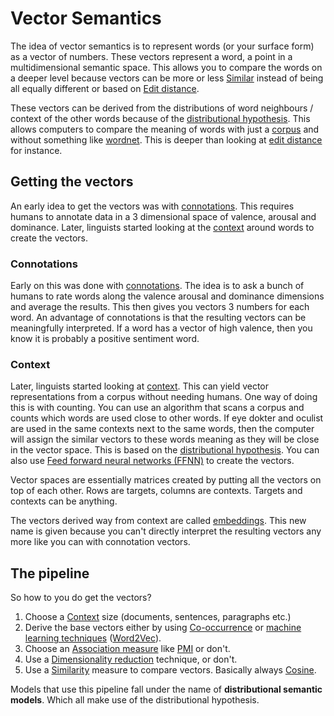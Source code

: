 # Vector Semantics
The idea of vector semantics is to represent words (or your surface form) as a vector of numbers. These vectors represent a word, a point in a multidimensional semantic space. This allows you to compare the words on a deeper level because vectors can be more or less [Similar](Similarity.md)  instead of being all equally different or based on [Edit distance](../Languages/Edit%20distance.md).  

These vectors can be derived from the distributions of word neighbours / context of the other words because of the [distributional hypothesis](Distributional%20hypothesis.md). This allows computers to compare the meaning of words with just a [corpus](../Data/Corpus.md) and without something like [wordnet](../Data/Thesaurus.md). This is deeper than looking at [edit distance](../Languages/Edit%20distance.md) for instance.

## Getting the vectors 
An early idea to get the vectors was with [connotations](Connotations.md). This requires humans to annotate data in a 3 dimensional space of valence, arousal and dominance. Later, linguists started looking at the [context](Context.md) around words to create the vectors. 

### Connotations
Early on this was done with [connotations](Connotations.md). The idea is to ask a bunch of humans to rate words along the valence arousal and dominance dimensions and average the results. This then gives you vectors 3 numbers for each word. An advantage of connotations is that the resulting vectors can be meaningfully interpreted. If a word has a vector of high valence, then you know it is probably a positive sentiment word.  

### Context
Later, linguists started looking at [context](Context.md). This can yield vector representations from a corpus without needing humans. One way of doing this is with counting. You can use an algorithm that scans a corpus and counts which words are used close to other words. If eye dokter and oculist are used in the same contexts next to the same words, then the computer will assign the similar vectors to these words meaning as they will be close in the vector space. This is based on the [distributional hypothesis](Distributional%20hypothesis.md). You can also use [Feed forward neural networks (FFNN)](../Prediction/Feed%20forward%20neural%20networks%20(FFNN).md) to create the vectors. 

Vector spaces are essentially matrices created by putting all the vectors on top of each other. Rows are targets, columns are contexts. Targets and contexts can be anything. 

The vectors derived way from context are called [embeddings](Embeddings.md). This new name is given because you can't directly interpret the resulting vectors any more like you can with connotation vectors. 

## The pipeline 
So how to you do get the vectors? 
1. Choose a [Context](Context.md) size (documents, sentences, paragraphs etc.)
2. Derive the base vectors either by using [Co-occurrence](Co-occurrence.md) or [machine learning techniques](../Classification/Logistic%20Regression.md) ([Word2Vec](Word2Vec.md)). 
3. Choose an [Association measure](Association%20measure.md) like [PMI](Point%20wise%20mutual%20information%20(PMI).md) or don't.
4. Use a [Dimensionality reduction](Dimensionality%20reduction.md) technique, or don't.
5. Use a [Similarity](Similarity.md) measure to compare vectors. Basically always [Cosine](Cosine.md).

Models that use this pipeline fall under the name of **distributional semantic models**. Which all make use of the distributional hypothesis. 